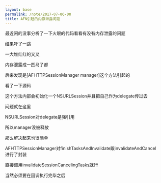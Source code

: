 ```yaml
---
layout: base
permalink: /note/2017-07-06-00
title: AFN引起的内存泄露问题
---
```


最近闲的没事分析了一下火眼的代码看看有没有内存泄露的问题

结果吓了一跳

一大堆红红的叉叉

内存泄露成一匹马了都

后来发现是[AFHTTPSessionManager manager]这个方法引起的

看了一下源码

这个方法内部会初始化一个NSURLSession并且把自己作为delegate传过去

问题就在这里

NSURLSession对delegate是强引用

所以manager没被释放

那么解决起来也很简单

AFHTTPSessionManager对finishTasksAndInvalidate跟invalidateAndCancel进行了封装

直接调用invalidateSessionCancelingTasks就行

当然必须要在回调执行完毕之后